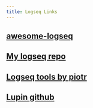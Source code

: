 ```yaml
---
title: Logseq Links
---
```


## [awesome-logseq](https://github.com/logseq/awesome-logseq)
## [My logseq repo](https://github.com/dandusty/logseq-notes/tree/master/pages)
## [Logseq tools by piotr](https://piotrsss.github.io/logseq-tools/public/)
## [Lupin github](https://github.com/akhater/Lupin)
